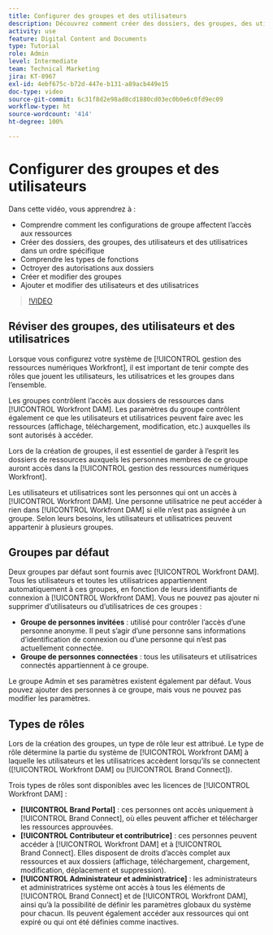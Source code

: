 ```yaml
---
title: Configurer des groupes et des utilisateurs
description: Découvrez comment créer des dossiers, des groupes, des utilisateurs et des utilisatrices dans [!UICONTROL Workfront DAM]. Comprenez les types de fonctions et accordez des autorisations aux dossiers.
activity: use
feature: Digital Content and Documents
type: Tutorial
role: Admin
level: Intermediate
team: Technical Marketing
jira: KT-8967
exl-id: 4ebf675c-b72d-447e-b131-a89acb449e15
doc-type: video
source-git-commit: 6c31f8d2e98ad8cd1880cd03ec0b0e6c0fd9ec09
workflow-type: ht
source-wordcount: '414'
ht-degree: 100%

---
```


# Configurer des groupes et des utilisateurs

Dans cette vidéo, vous apprendrez à :

* Comprendre comment les configurations de groupe affectent l’accès aux ressources
* Créer des dossiers, des groupes, des utilisateurs et des utilisatrices dans un ordre spécifique
* Comprendre les types de fonctions
* Octroyer des autorisations aux dossiers
* Créer et modifier des groupes
* Ajouter et modifier des utilisateurs et des utilisatrices

>[!VIDEO](https://video.tv.adobe.com/v/335230/?quality=12&learn=on)

## Réviser des groupes, des utilisateurs et des utilisatrices

Lorsque vous configurez votre système de [!UICONTROL gestion des ressources numériques Workfront], il est important de tenir compte des rôles que jouent les utilisateurs, les utilisatrices et les groupes dans l’ensemble.

Les groupes contrôlent l’accès aux dossiers de ressources dans [!UICONTROL Workfront DAM]. Les paramètres du groupe contrôlent également ce que les utilisateurs et utilisatrices peuvent faire avec les ressources (affichage, téléchargement, modification, etc.) auxquelles ils sont autorisés à accéder.

Lors de la création de groupes, il est essentiel de garder à l’esprit les dossiers de ressources auxquels les personnes membres de ce groupe auront accès dans la [!UICONTROL gestion des ressources numériques Workfront].

Les utilisateurs et utilisatrices sont les personnes qui ont un accès à [!UICONTROL Workfront DAM]. Une personne utilisatrice ne peut accéder à rien dans [!UICONTROL Workfront DAM] si elle n’est pas assignée à un groupe. Selon leurs besoins, les utilisateurs et utilisatrices peuvent appartenir à plusieurs groupes.

## Groupes par défaut

Deux groupes par défaut sont fournis avec [!UICONTROL Workfront DAM]. Tous les utilisateurs et toutes les utilisatrices appartiennent automatiquement à ces groupes, en fonction de leurs identifiants de connexion à [!UICONTROL Workfront DAM]. Vous ne pouvez pas ajouter ni supprimer d’utilisateurs ou d’utilisatrices de ces groupes :

* **Groupe de personnes invitées** : utilisé pour contrôler l’accès d’une personne anonyme. Il peut s’agir d’une personne sans informations d’identification de connexion ou d’une personne qui n’est pas actuellement connectée.
* **Groupe de personnes connectées** : tous les utilisateurs et utilisatrices connectés appartiennent à ce groupe.

Le groupe Admin et ses paramètres existent également par défaut. Vous pouvez ajouter des personnes à ce groupe, mais vous ne pouvez pas modifier les paramètres.

## Types de rôles

Lors de la création des groupes, un type de rôle leur est attribué. Le type de rôle détermine la partie du système de [!UICONTROL Workfront DAM] à laquelle les utilisateurs et les utilisatrices accèdent lorsqu’ils se connectent ([!UICONTROL Workfront DAM] ou [!UICONTROL Brand Connect]).

Trois types de rôles sont disponibles avec les licences de [!UICONTROL Workfront DAM] :

* **[!UICONTROL Brand Portal]** : ces personnes ont accès uniquement à [!UICONTROL Brand Connect], où elles peuvent afficher et télécharger les ressources approuvées.
* **[!UICONTROL Contributeur et contributrice]** : ces personnes peuvent accéder à [!UICONTROL Workfront DAM] et à [!UICONTROL Brand Connect]. Elles disposent de droits d’accès complet aux ressources et aux dossiers (affichage, téléchargement, chargement, modification, déplacement et suppression).
* **[!UICONTROL Administrateur et administratrice]** : les administrateurs et administratrices système ont accès à tous les éléments de [!UICONTROL Brand Connect] et de [!UICONTROL Workfront DAM], ainsi qu’à la possibilité de définir les paramètres globaux du système pour chacun. Ils peuvent également accéder aux ressources qui ont expiré ou qui ont été définies comme inactives.

<!-- 
Learn more graphic & documentation article link, below
* Understanding the difference between Workfront licenses and Workfront DAM role types
* -->
